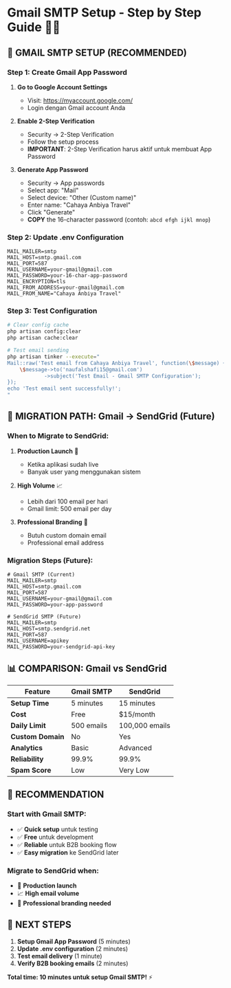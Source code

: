 # Gmail SMTP Setup - Step by Step Guide 📧✅

## 🎯 **GMAIL SMTP SETUP (RECOMMENDED)**

### **Step 1: Create Gmail App Password**

1. **Go to Google Account Settings**
    - Visit: https://myaccount.google.com/
    - Login dengan Gmail account Anda

2. **Enable 2-Step Verification**
    - Security → 2-Step Verification
    - Follow the setup process
    - **IMPORTANT**: 2-Step Verification harus aktif untuk membuat App Password

3. **Generate App Password**
    - Security → App passwords
    - Select app: "Mail"
    - Select device: "Other (Custom name)"
    - Enter name: "Cahaya Anbiya Travel"
    - Click "Generate"
    - **COPY** the 16-character password (contoh: `abcd efgh ijkl mnop`)

### **Step 2: Update .env Configuration**

```env
MAIL_MAILER=smtp
MAIL_HOST=smtp.gmail.com
MAIL_PORT=587
MAIL_USERNAME=your-gmail@gmail.com
MAIL_PASSWORD=your-16-char-app-password
MAIL_ENCRYPTION=tls
MAIL_FROM_ADDRESS=your-gmail@gmail.com
MAIL_FROM_NAME="Cahaya Anbiya Travel"
```

### **Step 3: Test Configuration**

```bash
# Clear config cache
php artisan config:clear
php artisan cache:clear

# Test email sending
php artisan tinker --execute="
Mail::raw('Test email from Cahaya Anbiya Travel', function(\$message) {
    \$message->to('naufalshafi15@gmail.com')
            ->subject('Test Email - Gmail SMTP Configuration');
});
echo 'Test email sent successfully!';
"
```

## 🔄 **MIGRATION PATH: Gmail → SendGrid (Future)**

### **When to Migrate to SendGrid:**

1. **Production Launch** 🚀
    - Ketika aplikasi sudah live
    - Banyak user yang menggunakan sistem

2. **High Volume** 📈
    - Lebih dari 100 email per hari
    - Gmail limit: 500 email per day

3. **Professional Branding** 🏢
    - Butuh custom domain email
    - Professional email address

### **Migration Steps (Future):**

```env
# Gmail SMTP (Current)
MAIL_MAILER=smtp
MAIL_HOST=smtp.gmail.com
MAIL_PORT=587
MAIL_USERNAME=your-gmail@gmail.com
MAIL_PASSWORD=your-app-password

# SendGrid SMTP (Future)
MAIL_MAILER=smtp
MAIL_HOST=smtp.sendgrid.net
MAIL_PORT=587
MAIL_USERNAME=apikey
MAIL_PASSWORD=your-sendgrid-api-key
```

## 📊 **COMPARISON: Gmail vs SendGrid**

| Feature           | Gmail SMTP | SendGrid       |
| ----------------- | ---------- | -------------- |
| **Setup Time**    | 5 minutes  | 15 minutes     |
| **Cost**          | Free       | $15/month      |
| **Daily Limit**   | 500 emails | 100,000 emails |
| **Custom Domain** | No         | Yes            |
| **Analytics**     | Basic      | Advanced       |
| **Reliability**   | 99.9%      | 99.9%          |
| **Spam Score**    | Low        | Very Low       |

## 🎯 **RECOMMENDATION**

### **Start with Gmail SMTP:**

- ✅ **Quick setup** untuk testing
- ✅ **Free** untuk development
- ✅ **Reliable** untuk B2B booking flow
- ✅ **Easy migration** ke SendGrid later

### **Migrate to SendGrid when:**

- 🚀 **Production launch**
- 📈 **High email volume**
- 🏢 **Professional branding needed**

## 🚀 **NEXT STEPS**

1. **Setup Gmail App Password** (5 minutes)
2. **Update .env configuration** (2 minutes)
3. **Test email delivery** (1 minute)
4. **Verify B2B booking emails** (2 minutes)

**Total time: 10 minutes untuk setup Gmail SMTP!** ⚡
